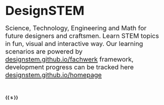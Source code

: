 # <big><big>DesignSTEM</big></big>

<big><big>Science, Technology, Engineering and Math for future designers and craftsmen. Learn STEM topics in fun, visual and interactive way. Our learning scenarios are powered by <a href="https://designstem.github.io/fachwerk">designstem.github.io/fachwerk</a> framework, development progress can be tracked here <a href="https://designstem.github.io/homepage">designstem.github.io/homepage</a></big></big>

<br>

<div class="grid" style="--cols: 1fr 1fr 1fr 1fr">

<f-card v-for="s in ['algorithms','colorbits','colorblindness','dyes','easing','example','frequency','frequency_camera','hexagons','metamerism','patterns','plastics','pottery','rgblamp_mixer','rgblamp_timeline','rgblamp_vision','spirals','sunshade','tattoo','tattoo_icons','triangles_explorer','triangles_corners']">
  <a :href="'./' + s"><h4>{{ s }}</h4></a>
  <br><br><br><br><br>
</f-card>

